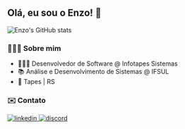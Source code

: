 ## Olá, eu sou o Enzo! 👋

![Enzo's GitHub stats](https://github-readme-stats.vercel.app/api?username=enzo-cezarg&show_icons=true&theme=aura)

### 🙋🏻‍♂️ Sobre mim
- 👨🏻‍💻 Desenvolvedor de Software @ Infotapes Sistemas
- 📚 Análise e Desenvolvimento de Sistemas @ IFSUL
- 📍 Tapes | RS

### ✉️ Contato
<div>
  <a href="https://www.linkedin.com/in/enzo-cezarg/">
    <img alt="linkedin" src="https://img.shields.io/badge/LinkedIn-0077B5?style=for-the-badge&logo=linkedin&logoColor=white">
  </a>
  <a href="https://www.linkedin.com/in/enzo-cezarg/">
    <img alt="discord" src="https://img.shields.io/badge/Discord-7289DA?style=for-the-badge&logo=discord&logoColor=white">
  </a>
</div>
